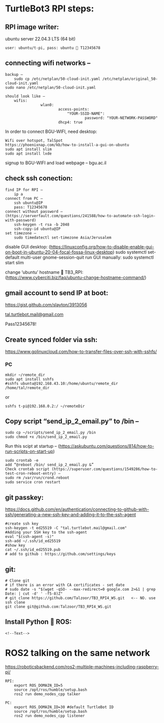 # TurtleBot3 RPI steps:

## RPI image writer:	
ubuntu server 22.04.3 LTS (64 bit)

	user: ubuntu/t-pi, pass: ubuntu  T12345678

## connecting wifi networks –
	backup –
		sudo cp /etc/netplan/50-cloud-init.yaml /etc/netplan/original_50-cloud-init.yaml
	sudo nano /etc/netplan/50-cloud-init.yaml

	should look like –
		wifis:
        			wlan0:
            				access-points:
                				"YOUR-SSID-NAME":
                    					password: "YOUR-NETWORK-PASSWORD"
            				dhcp4: true

In order to connect BGU-WIFI, need desktop:

	Wifi over hotspot, TalSpot
	https://phoenixnap.com/kb/how-to-install-a-gui-on-ubuntu
	sudo apt install slim
	sudo apt install lxde

signup to BGU-WIFI and load webpage – bgu.ac.il

## check ssh conection:
	find IP for RPI –
		ip a
	connect from PC –
		ssh ubuntu@IP
		pass: T12345678
	connect without password – (https://serverfault.com/questions/241588/how-to-automate-ssh-login-with-password)
		ssh-keygen -t rsa -b 2048
		ssh-copy-id ubuntu@IP
	set timezone –
		sudo timedatectl set-timezone Asia/Jerusalem
			
disable GUI desktop: (https://linuxconfig.org/how-to-disable-enable-gui-on-boot-in-ubuntu-20-04-focal-fossa-linux-desktop)
sudo systemctl set-default multi-user
gnome-session-quit
run GUI manually:
	sudo systemctl start slim

change ‘ubuntu’ hostname  TB3_RPI:	(https://www.cyberciti.biz/faq/ubuntu-change-hostname-command/)

## gmail account to send IP at boot:

https://gist.github.com/slayton/3913056

tal.turtlebot.mail@gmail.com

Pass12345678!

## Create synced folder via ssh:	
https://www.golinuxcloud.com/how-to-transfer-files-over-ssh-with-sshfs/

### PC
	mkdir ~/remote_dir
	sudo apt install sshfs
	#sshfs ubuntu@192.168.43.10:/home/ubuntu/remote_dir /home/tal/remote_dir

or

	sshfs t-pi@192.168.0.2:/ ~/remoteDir

## Copy script “send_ip_2_email.py” to /bin –
	sudo cp ~/scripts/send_ip_2_email.py /bin
	sudo chmod +x /bin/send_ip_2_email.py

Run this scipt at startup – (https://askubuntu.com/questions/814/how-to-run-scripts-on-start-up)
	
	sudo crontab -e
	add “@reboot /bin/ send_ip_2_email.py &”
	Check crontab script (https://superuser.com/questions/1549286/how-to-test-cron-reboot-entry) –
	sudo rm /var/run/crond.reboot 
	sudo service cron restart
	
## git passkey:
https://docs.github.com/en/authentication/connecting-to-github-with-ssh/generating-a-new-ssh-key-and-adding-it-to-the-ssh-agent
	
	#create ssh key
	ssh-keygen -t ed25519 -C "tal.turtlebot.mail@gmail.com"
	#Adding your SSH key to the ssh-agent
	eval "$(ssh-agent -s)"
	ssh-add ~/.ssh/id_ed25519
	#show key
	cat ~/.ssh/id_ed25519.pub
	# add to github : https://github.com/settings/keys
	
## git:
	# Clone git
	# if there is an error with CA certificates - set date
	# sudo date -s "$(wget -qSO- --max-redirect=0 google.com 2>&1 | grep Date: | cut -d' ' -f5-8)Z"
	# git clone https://github.com/Talzoor/TB3_RPI4_WS.git   <-- NO. use ssh clone
	git clone git@github.com:Talzoor/TB3_RPI4_WS.git


	

## Install Python  ROS:
	<!--Text-->

# ROS2 talking on the same network 
https://roboticsbackend.com/ros2-multiple-machines-including-raspberry-pi/
	
	RPI:	
		export ROS_DOMAIN_ID=5
		source /opt/ros/humble/setup.bash
		ros2 run demo_nodes_cpp talker

	PC:	
		export ROS_DOMAIN_ID=30 #default TurtleBot ID
		source /opt/ros/humble/setup.bash
		ros2 run demo_nodes_cpp listener

